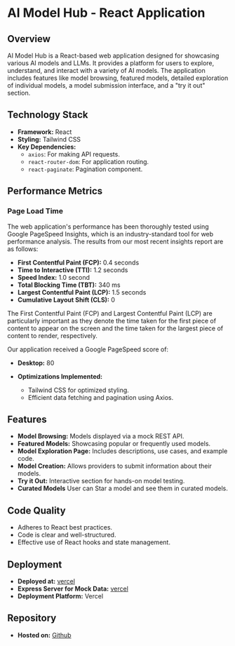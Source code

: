 # AI Model Hub - React Application

## Overview
AI Model Hub is a React-based web application designed for showcasing various AI models and LLMs. It provides a platform for users to explore, understand, and interact with a variety of AI models. The application includes features like model browsing, featured models, detailed exploration of individual models, a model submission interface, and a "try it out" section.

## Technology Stack
- **Framework:** React
- **Styling:** Tailwind CSS
- **Key Dependencies:**
  - `axios`: For making API requests.
  - `react-router-dom`: For application routing.
  - `react-paginate`: Pagination component.
 
## Performance Metrics

### Page Load Time

The web application's performance has been thoroughly tested using Google PageSpeed Insights, which is an industry-standard tool for web performance analysis. The results from our most recent insights report are as follows:

- **First Contentful Paint (FCP):** 0.4 seconds
- **Time to Interactive (TTI):** 1.2 seconds
- **Speed Index:** 1.0 second
- **Total Blocking Time (TBT):** 340 ms
- **Largest Contentful Paint (LCP):** 1.5 seconds
- **Cumulative Layout Shift (CLS):** 0

The First Contentful Paint (FCP) and Largest Contentful Paint (LCP) are particularly important as they denote the time taken for the first piece of content to appear on the screen and the time taken for the largest piece of content to render, respectively.

Our application received a Google PageSpeed score of:

- **Desktop:** 80


- **Optimizations Implemented:** 
  - Tailwind CSS for optimized styling.
  - Efficient data fetching and pagination using Axios.
    

## Features
- **Model Browsing:** Models displayed via a mock REST API.
- **Featured Models:** Showcasing popular or frequently used models.
- **Model Exploration Page:** Includes descriptions, use cases, and example code.
- **Model Creation:** Allows providers to submit information about their models.
- **Try it Out:** Interactive section for hands-on model testing.
- **Curated Models** User can Star a model and see them in curated models.

## Code Quality
- Adheres to React best practices.
- Code is clear and well-structured.
- Effective use of React hooks and state management.

## Deployment
- **Deployed at:** [vercel](https://ai-model-hub-aaaa760.vercel.app/)
- **Express Server for Mock Data:** [vercel](https://vercel.com/aaaa760/ai-model-backend/BfwSDmGkcjBEp2b4ZmDj82pqr4Mi)
- **Deployment Platform:** Vercel

## Repository
- **Hosted on:** [Github](https://github.com/aaaa760/ai-model-hub)



